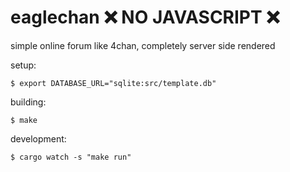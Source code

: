 # eaglechan ❌ NO JAVASCRIPT ❌
simple online forum like 4chan, completely server side rendered

setup:
```shell
$ export DATABASE_URL="sqlite:src/template.db"
```

building:
```shell
$ make
```

development:
```
$ cargo watch -s "make run"
```
